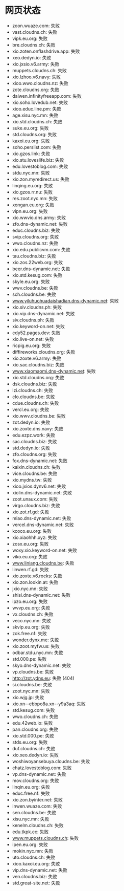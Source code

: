 # 网页状态
- zoon.wuaze.com: 失败
- vast.cloudns.ch: 失败
- vipk.eu.org: 失败
- bre.cloudns.ch: 失败
- xio.zoten.onflashdrive.app: 失败
- xeo.dedyn.io: 失败
- xio.jxsio.v6.army: 失败
- muppets.cloudns.ch: 失败
- xio.lzhoo.v6.navy: 失败
- xioo.wwo.cloudns.nz: 失败
- zote.cloudns.org: 失败
- daiwen.infinityfreeapp.com: 失败
- xio.soho.lovedub.net: 失败
- xioo.educ.line.pm: 失败
- age.xisu.nyc.mn: 失败
- xio.std.cloudns.ch: 失败
- suke.eu.org: 失败
- std.cloudns.org: 失败
- kaxoi.eu.org: 失败
- soho.perslist.com: 失败
- xio.gzos.link: 失败
- xio.stu.loveslife.biz: 失败
- edu.lovestoblog.com: 失败
- stdu.nyc.mn: 失败
- xio.zon.myredirect.us: 失败
- linqing.eu.org: 失败
- xio.gzos.rr.nu: 失败
- res.zoot.nyc.mn: 失败
- xongan.eu.org: 失败
- vipn.eu.org: 失败
- xio.wwvio.dns.army: 失败
- zfo.dns-dynamic.net: 失败
- educ.cloudns.biz: 失败
- svip.cloudns.org: 失败
- wwo.cloudns.nz: 失败
- xio.edu.publicvm.com: 失败
- tau.cloudns.biz: 失败
- xio.zos.22web.org: 失败
- beer.dns-dynamic.net: 失败
- xio.std.kesug.com: 失败
- skyle.eu.org: 失败
- wwv.cloudns.be: 失败
- sch.cloudns.be: 失败
- www.yiluhuohuadaishadian.dns-dynamic.net: 失败
- xio.siv.cloudns.ph: 失败
- xio.vip.dns-dynamic.net: 失败
- siv.cloudns.ph: 失败
- xio.keyword-on.net: 失败
- cdy52.pages.dev: 失败
- xio.live-on.net: 失败
- ricpig.eu.org: 失败
- diffireworks.cloudns.org: 失败
- xio.zoxte.v6.army: 失败
- xio.sac.cloudns.biz: 失败
- www.xiaomaomi.dns-dynamic.net: 失败
- xio.std.cloudns.org: 失败
- dsk.cloudns.biz: 失败
- lzi.cloudns.ch: 失败
- clo.cloudns.be: 失败
- cdue.cloudns.ch: 失败
- vercl.eu.org: 失败
- xio.wwv.cloudns.be: 失败
- zot.dedyn.io: 失败
- xio.zoxte.dns.navy: 失败
- edu.ezpz.work: 失败
- sac.cloudns.biz: 失败
- std.dedyn.io: 失败
- zfo.cloudns.org: 失败
- fox.dns-dynamic.net: 失败
- kaixin.cloudns.ch: 失败
- vice.cloudns.be: 失败
- xio.mydns.tw: 失败
- xioo.jxios.dynv6.net: 失败
- xiolin.dns-dynamic.net: 失败
- zoot.unaux.com: 失败
- virgo.cloudns.biz: 失败
- xio.zot.rf.gd: 失败
- miao.dns-dynamic.net: 失败
- vercel.dns-dynamic.net: 失败
- kcoco.eu.org: 失败
- xio.xiaohhh.xyz: 失败
- zosx.eu.org: 失败
- woxy.xio.keyword-on.net: 失败
- viko.eu.org: 失败
- www.liniang.cloudns.be: 失败
- linwen.rf.gd: 失败
- xio.zoxte.v6.rocks: 失败
- xio.zon.lookin.at: 失败
- jxio.nyc.mn: 失败
- shisi.dns-dynamic.net: 失败
- ipzo.eu.org: 失败
- wvvp.eu.org: 失败
- vx.cloudns.ch: 失败
- veco.nyc.mn: 失败
- skvip.eu.org: 失败
- zok.free.nf: 失败
- wonder.dynx.me: 失败
- xio.zoot.myfw.us: 失败
- odbar.stdu.nyc.mn: 失败
- std.000.pe: 失败
- skyo.dns-dynamic.net: 失败
- vp.cloudns.be: 失败
- http://zot.ydns.eu: 失败 (404)
- si.cloudns.be: 失败
- zoot.nyc.mn: 失败
- xio.wjg.jp: 失败
- xio.xn--ebbpo8a.xn--y9a3aq: 失败
- std.kesug.com: 失败
- wwo.cloudns.ch: 失败
- edu.42web.io: 失败
- pan.cloudns.org: 失败
- xio.std.000.pe: 失败
- stds.eu.org: 失败
- duf.cloudns.ch: 失败
- xio.xeo.dedyn.io: 失败
- woshiwoyansebuya.cloudns.be: 失败
- chatz.lovestoblog.com: 失败
- vp.dns-dynamic.net: 失败
- mov.cloudns.org: 失败
- linqin.eu.org: 失败
- educ.free.nf: 失败
- xio.zon.byinter.net: 失败
- inwen.wuaze.com: 失败
- sen.cloudns.be: 失败
- xisu.nyc.mn: 失败
- kenelm.cloudns.ch: 失败
- edu.tkpk.cc: 失败
- www.muppets.cloudns.ch: 失败
- ipen.eu.org: 失败
- mokin.nyc.mn: 失败
- uto.cloudns.ch: 失败
- xioo.kaxoi.eu.org: 失败
- vip.dns-dynamic.net: 失败
- ven.cloudns.biz: 失败
- std.great-site.net: 失败

